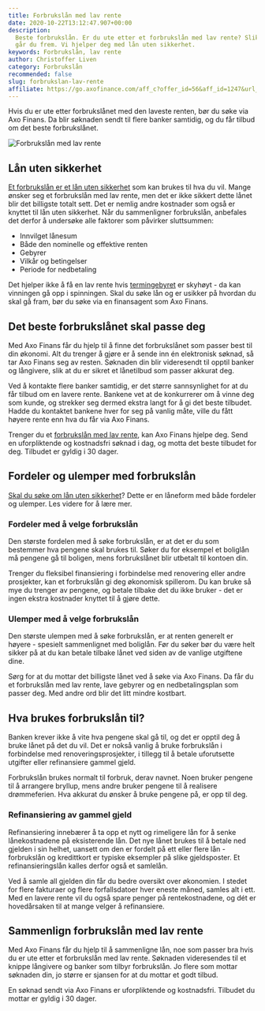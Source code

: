 ```yaml
---
title: Forbrukslån med lav rente
date: 2020-10-22T13:12:47.907+00:00
description:
  Beste forbrukslån. Er du ute etter et forbrukslån med lav rente? Slik
  går du frem. Vi hjelper deg med lån uten sikkerhet.
keywords: Forbrukslån, lav rente
author: Christoffer Liven
category: Forbrukslån
recommended: false
slug: forbrukslan-lav-rente
affiliate: https://go.axofinance.com/aff_c?offer_id=56&aff_id=1247&url_id=82&aff_sub=A61
---
```


Hvis du er ute etter forbrukslånet med den laveste renten, bør du søke via Axo Finans. Da blir søknaden sendt til flere banker samtidig, og du får tilbud om det beste forbrukslånet.

![Forbrukslån med lav rente](/img/forbrukslån-med-lav-rente-2-.jpg)

## Lån uten sikkerhet

[Et forbrukslån er et lån uten sikkerhet](https://www.dagbladet.no/refinansiering/) som kan brukes til hva du vil. Mange ønsker seg et forbrukslån med lav rente, men det er ikke sikkert dette lånet blir det billigste totalt sett. Det er nemlig andre kostnader som også er knyttet til lån uten sikkerhet. Når du sammenligner forbrukslån, anbefales det derfor å undersøke alle faktorer som påvirker sluttsummen:

- Innvilget lånesum
- Både den nominelle og effektive renten
- Gebyrer
- Vilkår og betingelser
- Periode for nedbetaling

Det hjelper ikke å få en lav rente hvis [termingebyret](https://snl.no/termingebyr) er skyhøyt - da kan vinningen gå opp i spinningen. Skal du søke lån og er usikker på hvordan du skal gå fram, bør du søke via en finansagent som Axo Finans.

## Det beste forbrukslånet skal passe deg

Med Axo Finans får du hjelp til å finne det forbrukslånet som passer best til din økonomi. Alt du trenger å gjøre er å sende inn én elektronisk søknad, så tar Axo Finans seg av resten. Søknaden din blir videresendt til opptil <NumberOfBanks /></NumberOfBanks> banker og långivere, slik at du er sikret et lånetilbud som passer akkurat deg.

Ved å kontakte flere banker samtidig, er det større sannsynlighet for at du får tilbud om en lavere rente. Bankene vet at de konkurrerer om å vinne deg som kunde, og strekker seg dermed ekstra langt for å gi det beste tilbudet. Hadde du kontaktet bankene hver for seg på vanlig måte, ville du fått høyere rente enn hva du får via Axo Finans.

Trenger du et [forbrukslån med lav rente](https://www.dagbladet.no/refinansiering/forbrukslan-rente), kan Axo Finans hjelpe deg. Send en uforpliktende og kostnadsfri søknad i dag, og motta det beste tilbudet for deg. Tilbudet er gyldig i 30 dager.

## Fordeler og ulemper med forbrukslån

[Skal du søke om lån uten sikkerhet](https://www.dagbladet.no/refinansiering/lan-uten-sikkerhet)? Dette er en låneform med både fordeler og ulemper. Les videre for å lære mer.

### Fordeler med å velge forbrukslån

Den største fordelen med å søke forbrukslån, er at det er du som bestemmer hva pengene skal brukes til. Søker du for eksempel et boliglån må pengene gå til boligen, mens forbrukslånet blir utbetalt til kontoen din.

Trenger du fleksibel finansiering i forbindelse med renovering eller andre prosjekter, kan et forbrukslån gi deg økonomisk spillerom. Du kan bruke så mye du trenger av pengene, og betale tilbake det du ikke bruker - det er ingen ekstra kostnader knyttet til å gjøre dette.

<content-btn text="SØK HER" :url="affiliate" rel="nofollow"></content-btn>

### Ulemper med å velge forbrukslån

Den største ulempen med å søke forbrukslån, er at renten generelt er høyere - spesielt sammenlignet med boliglån. Før du søker bør du være helt sikker på at du kan betale tilbake lånet ved siden av de vanlige utgiftene dine.

Sørg for at du mottar det billigste lånet ved å søke via Axo Finans. Da får du et forbrukslån med lav rente, lave gebyrer og en nedbetalingsplan som passer deg. Med andre ord blir det litt mindre kostbart.

## Hva brukes forbrukslån til?

Banken krever ikke å vite hva pengene skal gå til, og det er opptil deg å bruke lånet på det du vil. Det er nokså vanlig å bruke forbrukslån i forbindelse med renoveringsprosjekter, i tillegg til å betale uforutsette utgifter eller refinansiere gammel gjeld.

Forbrukslån brukes normalt til forbruk, derav navnet. Noen bruker pengene til å arrangere bryllup, mens andre bruker pengene til å realisere drømmeferien. Hva akkurat du ønsker å bruke pengene på, er opp til deg.

### Refinansiering av gammel gjeld

Refinansiering innebærer å ta opp et nytt og rimeligere lån for å senke lånekostnadene på eksisterende lån. Det nye lånet brukes til å betale ned gjelden i sin helhet, uansett om den er fordelt på ett eller flere lån - forbrukslån og kredittkort er typiske eksempler på slike gjeldsposter. Et refinansieringslån kalles derfor også et samlelån.

Ved å samle all gjelden din får du bedre oversikt over økonomien. I stedet for flere fakturaer og flere forfallsdatoer hver eneste måned, samles alt i ett. Med en lavere rente vil du også spare penger på rentekostnadene, og dét er hovedårsaken til at mange velger å refinansiere.

## Sammenlign forbrukslån med lav rente

Med Axo Finans får du hjelp til å sammenligne lån, noe som passer bra hvis du er ute etter et forbrukslån med lav rente. Søknaden videresendes til et knippe långivere og banker som tilbyr forbrukslån. Jo flere som mottar søknaden din, jo større er sjansen for at du mottar et godt tilbud.

En søknad sendt via Axo Finans er uforpliktende og kostnadsfri. Tilbudet du mottar er gyldig i 30 dager.

<content-btn text="SØK HER" :url="affiliate" rel="nofollow"></content-btn>
